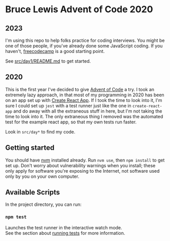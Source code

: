 # Bruce Lewis Advent of Code 2020

## 2023

I'm using this repo to help folks practice for coding interviews. You might be one of those people, if you've already done some JavaScript coding. If you haven't, [freecodecamp](https://www.freecodecamp.org/learn/javascript-algorithms-and-data-structures) is a good starting point.

See [src/day1/README.md](src/day1/README.md) to get started.

## 2020

This is the first year I've decided to give [Advent of Code](https://adventofcode.com/) a try. I took an extremely lazy approach, in that most of my programming in 2020 has been on an app set up with [Create React App](https://github.com/facebook/create-react-app). If I took the time to look into it, I'm sure I could set up `jest` with a test runner just like the one in `create-react-app` and do away with all the extraneous stuff in here, but I'm not taking the time to look into it. The only extraneous thing I removed was the automated test for the example react app, so that my own tests run faster.

Look in `src/day*` to find my code.

## Getting started

You should have [nvm](https://github.com/nvm-sh/nvm) installed already. Run `nvm use`, then `npm install` to get set up. Don't worry about vulnerability warnings when you install; these only apply for software you're exposing to the Internet, not software used only by you on your own computer.

## Available Scripts

In the project directory, you can run:

### `npm test`

Launches the test runner in the interactive watch mode.\
See the section about [running tests](https://facebook.github.io/create-react-app/docs/running-tests) for more information.
